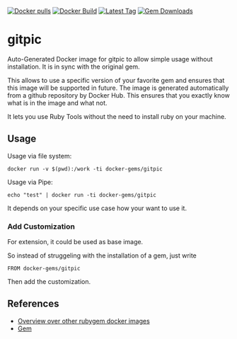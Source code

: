 [![Docker pulls](https://img.shields.io/docker/pulls/rubygem/gitpic.svg)](https://hub.docker.com/r/rubygem/gitpic/)
[![Docker Build](https://img.shields.io/docker/automated/rubygem/gitpic.svg)](https://hub.docker.com/r/rubygem/gitpic/)
[![Latest Tag](https://img.shields.io/github/tag/docker-rubygem/gitpic.svg)](https://hub.docker.com/r/rubygem/gitpic/)
[![Gem Downloads](https://img.shields.io/gem/dt/gitpic.svg)](https://rubygems.org/gems/gitpic/)
# gitpic

Auto-Generated Docker image for gitpic to allow simple usage without installation.
It is in sync with the original gem.

This allows to use a specific version of your favorite gem and ensures that this image will be supported in future.
The image is generated automatically from a github repository by Docker Hub.
This ensures that you exactly know what is in the image and what not.

It lets you use Ruby Tools without the need to install ruby on your machine.

## Usage

Usage via file system:

`docker run -v $(pwd):/work -ti docker-gems/gitpic`

Usage via Pipe:

`echo "test" | docker run -ti docker-gems/gitpic`

It depends on your specific use case how your want to use it.

### Add Customization

For extension, it could be used as base image.

So instead of struggeling with the installation of a gem, just write

`FROM docker-gems/gitpic`

Then add the customization.

## References

 - [Overview over other rubygem docker images](https://github.com/thinkbot/docker-rubygem)
 - [Gem](https://rubygems.org/gems/gitpic/)
